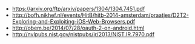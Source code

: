 * https://arxiv.org/ftp/arxiv/papers/1304/1304.7451.pdf
* http://bofh.nikhef.nl/events/HitB/hitb-2014-amsterdam/praatjes/D2T2-Exploring-and-Exploiting-iOS-Web-Browsers.pdf
* http://obem.be/2014/07/28/oauth-2-on-android.html
* http://nvlpubs.nist.gov/nistpubs/ir/2013/NIST.IR.7970.pdf